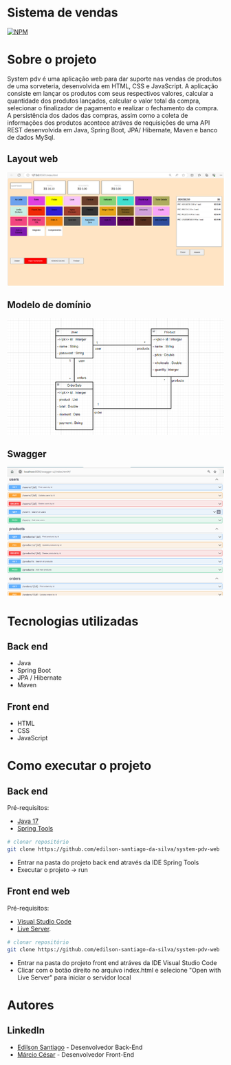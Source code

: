 # Sistema de vendas
 [![NPM](https://img.shields.io/npm/l/react)](https://github.com/edilson-santiago-da-silva/system-pdv-web?tab=MIT-1-ov-file) 

# Sobre o projeto

System pdv é uma aplicação web para dar suporte nas vendas de produtos de uma sorveteria, desenvolvida em HTML, CSS e JavaScript.
A aplicação consiste em lançar os produtos com seus respectivos valores, calcular a quantidade dos produtos lançados, calcular o valor total da compra, selecionar o finalizador de pagamento e realizar o fechamento da compra.
A persistência dos dados das compras, assim como a coleta de informações dos produtos acontece atráves de requisições de uma API REST desenvolvida em Java, Spring Boot, JPA/ Hibernate, Maven e banco de dados MySql.

## Layout web
![Web 1](https://github.com/edilson-santiago-da-silva/system-pdv-web/blob/main/docs/tela-web.png)

## Modelo de domínio
![Modelo Conceitual](https://github.com/edilson-santiago-da-silva/system-pdv-web/blob/main/docs/UML.png)

## Swagger
![Swagger](https://github.com/edilson-santiago-da-silva/system-pdv-web/blob/main/docs/swagger.png)

# Tecnologias utilizadas
## Back end
- Java
- Spring Boot
- JPA / Hibernate
- Maven
## Front end
- HTML
- CSS
- JavaScript
  
# Como executar o projeto
## Back end
Pré-requisitos:
- [Java 17](https://www.azul.com/downloads/?package=jdk#zulu)
- [Spring Tools](https://spring.io/tools)

```bash
# clonar repositório
git clone https://github.com/edilson-santiago-da-silva/system-pdv-web
```
- Entrar na pasta do projeto back end através da IDE Spring Tools
- Executar o projeto -> run

## Front end web
Pré-requisitos: 
- [Visual Studio Code](https://code.visualstudio.com/)
- [Live Server](https://marketplace.visualstudio.com/items?itemName=ritwickdey.LiveServer).

```bash
# clonar repositório
git clone https://github.com/edilson-santiago-da-silva/system-pdv-web
```
- Entrar na pasta do projeto front end atráves da IDE Visual Studio Code
- Clicar com o botão direito no arquivo index.html e selecione "Open with Live Server" para iniciar o servidor local

# Autores

## LinkedIn
- [Edilson Santiago](https://www.linkedin.com/in/edilson-santiago-da-silva-634588219/) - Desenvolvedor Back-End
- [Márcio César](https://www.linkedin.com/in/marcio-cesar-dias-da-silva-3b572522a/) - Desenvolvedor Front-End





